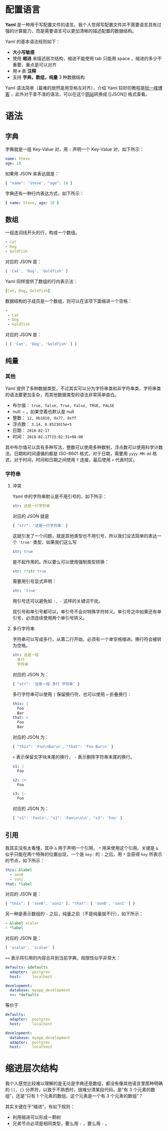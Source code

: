 # 配置语言

**Yaml** 是一种用于写配置文件的语言。我个人觉得写配置文件并不需要语言具有过强的计算能力，而是需要语言可以更加清晰的描述配置的数据结构。

Yaml 的基本语法规则如下：

- **大小写敏感**
- 使用 **缩进** 来描述层次结构，缩进不能使用 tab 只能用 space ，缩进的多少不重要，重点是可以对齐
- 用 `#` 表 **注释**
- 支持 **字典，数组，纯量** 3 种数据结构

Yaml 语法简单（最难的居然是用空格左对齐），介绍 Yaml 较好的教程是[阮一峰博客](https://www.ruanyifeng.com/blog/2016/07/yaml.html) ，此外对于拿不准的语法，可以在这个[网站](https://nodeca.github.io/js-yaml/)转换成 [[JSON]] 格式查看。

# 语法

## 字典

字典就是一组 Key-Value 对，用 `:` 声明一个 Key-Value 对，如下所示：

``` yaml
name: Steve
age: 18
```

如果用 JSON 来表达就是：

``` javascript
{ "name": 'Steve', "age": 18 }
```

字典还有一种行内表达方式，如下所示：

``` yaml
{ name: Steve, age: 18 } 
```

## 数组

一组连词线开头的行，构成一个数组。

``` yaml
- Cat
- Dog
- Goldfish
```

对应的 JSON 是：

``` javascript
[ 'Cat', 'Dog', 'Goldfish' ]
```

Yaml 同样提供了数组的行内表示法：

``` yaml
[Cat, Dog, Goldfish]
```

数据结构的子成员是一个数组，则可以在该项下面缩进一个空格：

``` yaml
-
 - Cat
 - Dog
 - Goldfish
```

对应的 JSON 是：

``` javascript
[ [ 'Cat', 'Dog', 'Goldfish' ] ]
```

## 纯量

### 其他

Yaml 提供了多种数据类型，不过其实可以分为字符串类和非字符串类，字符串类的语法要更加复杂，而其他数据类型的语法非常简单直白。

- 布尔值： `true, false, True, False, TRUE, FALSE`
- null: `~` ，如果空着也默认是 null
- 整数： `12, 0b1010, 0x77, 0xff`
- 浮点数： `3.14, 6.8523015e+5`
- 日期： `2018-02-17`
- 时间： `2018-02-17T15:02:31+08:00`

其中布尔值可以具有多种写法，整数可以使用多种数制，浮点数可以使用科学计数法，日期和时间遵循的都是 ISO-8601 格式，对于日期，需要用 `yyyy-MM-dd` 格式，对于时间，时间和日期之间使用 `T` 连接，最后使用 `+` 代表时区。

### 字符串

1.  冲突

    Yaml 中的字符串默认是不用引号的，如下所示：

    ``` yaml
    str: 这是一行字符串
    ```

    对应的 JSON 就是

    ``` javascript
    { "str": '这是一行字符串' }
    ```

    这就引发了一个问题，就是其他类型也不用引号，所以我们没法简单的表达一个 `'true'` 类型，如果我们这么写

    ``` yaml
    str: true
    ```

    是不起作用的。所以要么可以使用强制类型转换：

    ``` yaml
    str: !!str true
    ```

    需要用引号显式声明：

    ``` yaml
    str: 'true'
    ```

    用引号还可以避免如 `:, -` 这样的关键词干扰。

    双引号和单引号都可以，单引号不会对特殊字符转义。单引号之中如果还有单引号，必须连续使用两个单引号转义。

2.  多行字符串

    字符串可以写成多行，从第二行开始，必须有一个单空格缩进。换行符会被转为空格。

    ``` yaml
    str: 这是一段
      多行
      字符串
    ```

    对应的 JSON 为：

    ``` javascript
    { "str": '这是一段 多行 字符串' }
    ```

    多行字符串可以使用 `|` 保留换行符，也可以使用 `>` 折叠换行：

    ``` yaml
    this: |
      Foo
      Bar
    that: >
      Foo
      Bar
    ```

    对应的 JSON 为：

    ``` javascript
    { "this": 'Foo\nBar\n', "that": 'Foo Bar\n' }
    ```

    `+` 表示保留文字块末尾的换行， `-` 表示删除字符串末尾的换行。

    ``` yaml
    s1: |
      Foo

    s2: |+
      Foo

    s3: |-
      Foo
    ```

    对应的 JSON 为：

    ``` javascript
    { "s1": 'Foo\n', "s2": 'Foo\n\n\n', "s3": 'Foo' }
    ```

## 引用

我其实没有太看懂，其中 `&` 用于声明一个引用， `*` 用来使用这个引用。关键是 `&` 似乎只能在两个特殊的位置出现，一个是 `key:` 的 `:` 之后，用 `*` 会获得 `key` 所表示的节点，如下所示：

``` yaml
this: &label 
  - son0
  - son1 
that: *label
```

对应的 JSON 是：

``` javascript
{ "this": [ 'son0', 'son1' ], "that": [ 'son0', 'son1' ] }
```

另一种是表示数组的 `-` 之后，纯量之前（不是纯量就不行），如下所示：

``` yaml
- &label scalar
- *label
```

对应的 JSON 是：

``` javascript
[ 'scalar', 'scalar' ]
```

`<<` 表示将引用的内容合并到当前字典，局限性似乎非常大：

``` yaml
defaults: &defaults
  adapter:  postgres
  host:     localhost

development:
  database: myapp_development
  <<: *defaults
```

等价于

``` yaml
defaults:
  adapter:  postgres
  host:     localhost

development:
  database: myapp_development
  adapter:  postgres
  host:     localhost
```

# 缩进层次结构

我个人感觉比较难以理解的是无论是字典还是数组，都没有像其他语言里那种明确的 `[], {}` 分界符，以致于不熟悉时，很难分清某段代码，是“有 3 个元素的数组”，还是“只有 1 个元素的数组，这个元素是一个有 3 个元素的数组”？

其实关键在于“缩进”，有如下规则：

- 利用缩进可以形成一颗树
- 兄弟节点必须是相同类型，要么用 `:` ，要么用 `-` 。
